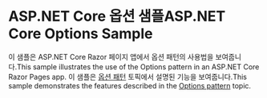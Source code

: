 # <a name="aspnet-core-options-sample"></a><span data-ttu-id="96065-101">ASP.NET Core 옵션 샘플</span><span class="sxs-lookup"><span data-stu-id="96065-101">ASP.NET Core Options Sample</span></span>

<span data-ttu-id="96065-102">이 샘플은 ASP.NET Core Razor 페이지 앱에서 옵션 패턴의 사용법을 보여줍니다.</span><span class="sxs-lookup"><span data-stu-id="96065-102">This sample illustrates the use of the Options pattern in an ASP.NET Core Razor Pages app.</span></span> <span data-ttu-id="96065-103">이 샘플은 [옵션 패턴](https://docs.microsoft.com/aspnet/core/fundamentals/configuration/options) 토픽에서 설명된 기능을 보여줍니다.</span><span class="sxs-lookup"><span data-stu-id="96065-103">This sample demonstrates the features described in the [Options pattern](https://docs.microsoft.com/aspnet/core/fundamentals/configuration/options) topic.</span></span>
